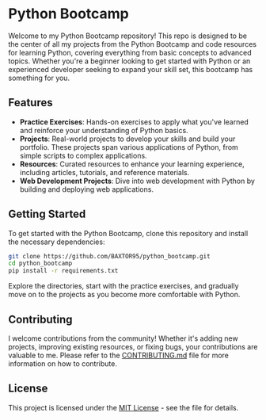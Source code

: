 # Python Bootcamp

Welcome to my Python Bootcamp repository! This repo is designed to be the center of all my projects from the Python Bootcamp and code resources for learning Python, covering everything from basic concepts to advanced topics. Whether you're a beginner looking to get started with Python or an experienced developer seeking to expand your skill set, this bootcamp has something for you.

## Features

- **Practice Exercises**: Hands-on exercises to apply what you've learned and reinforce your understanding of Python basics.
- **Projects**: Real-world projects to develop your skills and build your portfolio. These projects span various applications of Python, from simple scripts to complex applications.
- **Resources**: Curated resources to enhance your learning experience, including articles, tutorials, and reference materials.
- **Web Development Projects**: Dive into web development with Python by building and deploying web applications.

## Getting Started

To get started with the Python Bootcamp, clone this repository and install the necessary dependencies:

```bash
git clone https://github.com/BAXTOR95/python_bootcamp.git
cd python_bootcamp
pip install -r requirements.txt
```

Explore the directories, start with the practice exercises, and gradually move on to the projects as you become more comfortable with Python.

## Contributing

I welcome contributions from the community! Whether it's adding new projects, improving existing resources, or fixing bugs, your contributions are valuable to me. Please refer to the [CONTRIBUTING.md](CONTRIBUTING.md) file for more information on how to contribute.

## License

This project is licensed under the [MIT License](LICENSE) - see the file for details.
